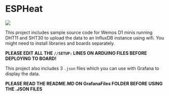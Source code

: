  # ESPHeat

![](https://s.ave.zone/44ca.png)

This project includes sample source code for Wemos D1 minis running DHT11 and SHT30 to upload the data to an InfluxDB instance using wifi. You might need to install libraries and boards separately. 

**PLEASE EDIT ALL THE `//SETUP:` LINES ON ARDUINO FILES BEFORE DEPLOYING TO BOARD!**

This project also includes 3 `.json` files which you can use with Grafana to display the data.

**PLEASE READ THE README.MD ON GrafanaFiles FOLDER BEFORE USING THE .JSON FILES**
